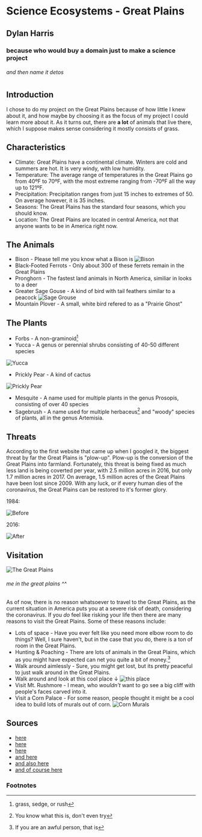 # Science Ecosystems - Great Plains
## Dylan Harris
### because who would buy a domain just to make a science project
###### and then name it detos
#
#
#

## Introduction
I chose to do my project on the Great Plains because of how little I knew about it, and how maybe by choosing it as the focus of my project I could learn more about it. As it turns out, there are **a lot** of animals that live there, which I suppose makes sense considering it mostly consists of grass.

## Characteristics
+ Climate: Great Plains have a continental climate. Winters are cold and summers are hot. It is very windy, with low humidity.
+ Temperature: The average range of temperatures in the Great Plains go from 40ºF to 70ºF, with the most extreme ranging from -70ºF all the way up to 121ºF.
+ Precipitation: Precipitation ranges from just 15 inches to extremes of 50. On average however, it is 35 inches.
+ Seasons: The Great Plains has the standard four seasons, which you should know.
+ Location: The Great Plains are located in central America, not that anyone wants to be in America right now.

## The Animals
+ Bison - Please tell me you know what a Bison is
![Bison](bison.jpg)
+ Black-Footed Ferrots - Only about 300 of these ferrets remain in the Great Plains
+ Pronghorn - The fastest land animals in North America, similiar in looks to a deer
+ Greater Sage Gouse - A kind of bird with tail feathers similar to a peacock
![Sage Grouse](birdthing.jpg)
+ Mountain Plover - A small, white bird refered to as a "Prairie Ghost"

## The Plants
+ Forbs - A non-graminoid[^1]
+ Yucca - A genus or perennial shrubs consisting of 40-50 different species

![Yucca](yucca.jpg)
+ Prickly Pear - A kind of cactus

![Prickly Pear](pricklypear.jpg)
+ Mesquite - A name used for multiple plants in the genus Prosopis, consisting of over 40 species
+ Sagebrush - A name used for multiple herbaceus[^2] and "woody" species of plants, all in the genus Artemisia.

## Threats

According to the first website that came up when I googled it, the biggest threat by far the Great Plains is "plow-up". Plow-up is the conversion of the Great Plains into farmland. Fortunately, this threat is being fixed as much less land is being coverted per year, with 2.5 million acres in 2016, but only 1.7 million acres in 2017. On average, 1.5 million acres of the Great Plains have been lost since 2009. With any luck, or if every human dies of the coronavirus, the Great Plains can be restored to it's former glory.

1984:

![Before](beforethreat.jpg)

2016:

![After](afterthreat.jpg)

## Visitation
![The Great Plains](tehgrateplens.jpg)
###### me in the great plains ^^

As of now, there is no reason whatsoever to travel to the Great Plains, as the current situation in America puts you at a severe risk of death, considering the coronavirus. If you *do* feel like risking your life then there are many reasons to visit the Great Plains. Some of these reasons include:

+ Lots of space - Have you ever felt like you need more elbow room to do things? Well, I sure haven't, but in the case that you do, there is a ton of room in the Great Plains.
+ Hunting & Poaching - There are lots of animals in the Great Plains, which as you might have expected can net you quite a bit of money.[^3]
+ Walk around aimlessly - Sure, you might get lost, but its pretty peaceful to just walk around in the Great Plains.
+ Walk around and look at this cool place ↓ ![this place](thisplace.jpg)
+ Visit Mt. Rushmore - I mean, who *wouldn't* want to go see a big cliff with people's faces carved into it.
+ Visit a Corn Palace - For some reason, people thought it might be a cool idea to build lots of murals out of corn.
![Corn Murals](cornmurals.jpg)

## Sources
+ [here](https://www.worldwildlife.org/stories/animals-of-the-northern-great-plains)
+ [here](https://www.britannica.com/place/Great-Plains)
+ [here](https://en.wikipedia.org/wiki/Main_Page)
+ [and here](https://www.britannica.com/place/Great-Plains#:~:text=These%20grasslands%20include%20forbs%20and,the%20mesquite%20and%20the%20sagebrush.)
+ [and also here](https://www.nomadbytrade.com/great-plains-bucket-list/#:~:text=The%20Great%20Plains%20region%20is,%2C%20waterfalls%2C%20and%20more%20here.)
+ [and of course here](https://www.storyofwater.org/threats)

### Footnotes
[^1]: grass, sedge, or rush
[^2]: You know what this is, don't even try
[^3]: If you are an awful person, that is

<!-- <details>
<summary></summary>
</details> -->